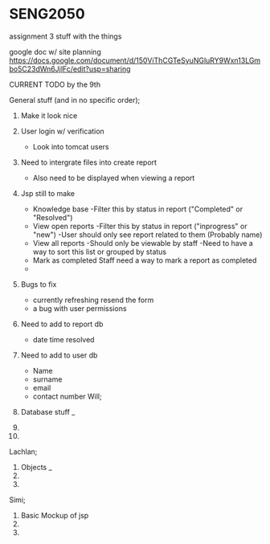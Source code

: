 # SENG2050
assignment 3 stuff with the things


google doc w/ site planning
https://docs.google.com/document/d/150ViThCGTeSyuNGluRY9Wxn13LGmbo5C23dWn6JjlFc/edit?usp=sharing

CURRENT TODO by the 9th

General stuff (and in no specific order);

1. Make it look nice
2. User login w/ verification
    - Look into tomcat users
    
3. Need to intergrate files into create report
    - Also need to be displayed when viewing a report
    
3. Jsp still to make
    - Knowledge base
        -Filter this by status in report ("Completed" or "Resolved")
    - View open reports
        -Filter this by status in report ("inprogress" or "new")
        -User should only see report related to them (Probably name)
    - View all reports
        -Should only be viewable by staff
        -Need to have a way to sort this list or grouped by status
    - Mark as completed
        Staff need a way to mark a report as completed
    - 

4. Bugs to fix
    - currently refreshing resend the form
    - a bug with user permissions
    
5. Need to add to report db
    - date time resolved
    
6. Need to add to user db
    - Name
    - surname
    - email
    - contact number
Will;

1. Database stuff _
2. 
3.

Lachlan;

1. Objects _
2.
3.

Simi;

1. Basic Mockup of jsp
2.
3.
